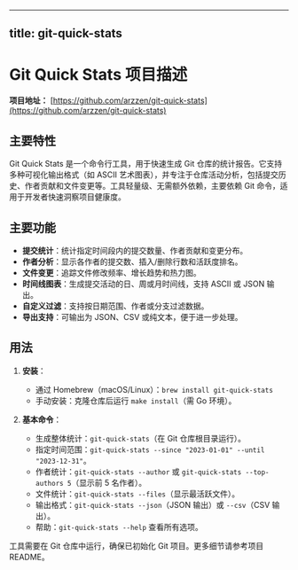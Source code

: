 
---
title: git-quick-stats
---

# Git Quick Stats 项目描述

**项目地址：** [https://github.com/arzzen/git-quick-stats](https://github.com/arzzen/git-quick-stats)

## 主要特性
Git Quick Stats 是一个命令行工具，用于快速生成 Git 仓库的统计报告。它支持多种可视化输出格式（如 ASCII 艺术图表），并专注于仓库活动分析，包括提交历史、作者贡献和文件变更等。工具轻量级、无需额外依赖，主要依赖 Git 命令，适用于开发者快速洞察项目健康度。

## 主要功能
- **提交统计**：统计指定时间段内的提交数量、作者贡献和变更分布。
- **作者分析**：显示各作者的提交数、插入/删除行数和活跃度排名。
- **文件变更**：追踪文件修改频率、增长趋势和热力图。
- **时间线图表**：生成提交活动的日、周或月时间线，支持 ASCII 或 JSON 输出。
- **自定义过滤**：支持按日期范围、作者或分支过滤数据。
- **导出支持**：可输出为 JSON、CSV 或纯文本，便于进一步处理。

## 用法
1. **安装**：
   - 通过 Homebrew（macOS/Linux）：`brew install git-quick-stats`
   - 手动安装：克隆仓库后运行 `make install`（需 Go 环境）。

2. **基本命令**：
   - 生成整体统计：`git-quick-stats`（在 Git 仓库根目录运行）。
   - 指定时间范围：`git-quick-stats --since "2023-01-01" --until "2023-12-31"`。
   - 作者统计：`git-quick-stats --author` 或 `git-quick-stats --top-authors 5`（显示前 5 名作者）。
   - 文件统计：`git-quick-stats --files`（显示最活跃文件）。
   - 输出格式：`git-quick-stats --json`（JSON 输出）或 `--csv`（CSV 输出）。
   - 帮助：`git-quick-stats --help` 查看所有选项。

工具需要在 Git 仓库中运行，确保已初始化 Git 项目。更多细节请参考项目 README。